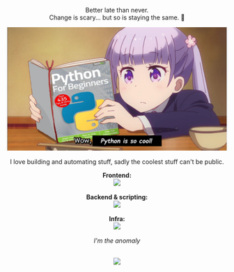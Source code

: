<p align="center">
Better late than never.
<br>
Change is scary... but so is staying the same. 🌸
</p>

![alt](assets/Aoba_Suzukaze_techgo_Python_For_Beginners.png)

<p align="center">
I love building and automating stuff, sadly the coolest stuff can't be public.
</p>

<p align="center">
  <b>Frontend:</b>
  <br>
  <a href="https://skillicons.dev">
    <img src="https://skillicons.dev/icons?i=html,css,js,ts,react,nextjs,astro,tailwind,vite" />
  </a>
</p>

<p align="center">
  <b>Backend & scripting:</b>
  <br>
  <a href="https://skillicons.dev">
    <img src="https://skillicons.dev/icons?i=nodejs,bun,py,fastapi,redis" />
  </a>
</p>

<p align="center">
  <b>Infra:</b>
  <br>
  
  <a href="https://skillicons.dev">
    <img src="https://skillicons.dev/icons?i=docker,linux,git,github,githubactions,vercel,netlify,postman,md,ubuntu" />
  </a>
</p>

<p align="center">
<i>I'm the anomaly</i>
</p>

<p align="center">
<br>
  <img src="https://komarev.com/ghpvc/?username=Davis-3450&color=blueviolet&style=flat-square&label=Profile+Views" />
</p>
